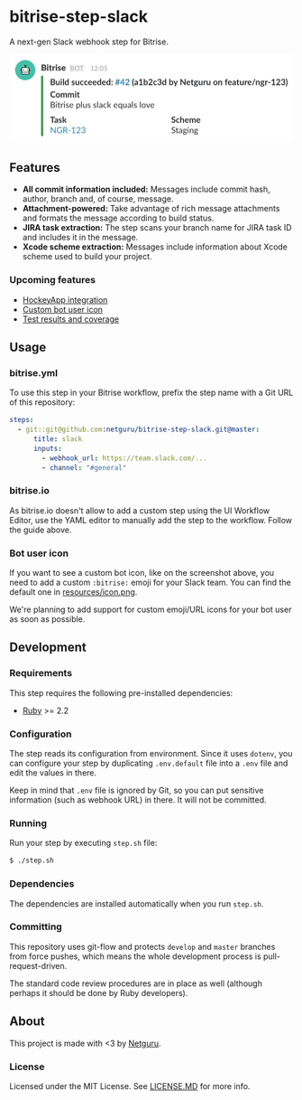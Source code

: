 # bitrise-step-slack

A next-gen Slack webhook step for Bitrise.

![](resources/screenshot.png)

## Features

- **All commit information included:** Messages include commit hash, author, branch and, of course, message.
- **Attachment-powered:** Take advantage of rich message attachments and formats the message according to build status.
- **JIRA task extraction:** The step scans your branch name for JIRA task ID and includes it in the message.
- **Xcode scheme extraction:** Messages include information about Xcode scheme used to build your project.

### Upcoming features

- [HockeyApp integration](https://github.com/netguru/bitrise-step-slack/issues/4)
- [Custom bot user icon](https://github.com/netguru/bitrise-step-slack/issues/5)
- [Test results and coverage](https://github.com/netguru/bitrise-step-slack/issues/6)

## Usage

### bitrise.yml

To use this step in your Bitrise workflow, prefix the step name with a Git URL of this repository:

```yml
steps:
  - git::git@github.com:netguru/bitrise-step-slack.git@master:
      title: slack
      inputs:
        - webhook_url: https://team.slack.com/...
        - channel: "#general"
```

### bitrise.io

As bitrise.io doesn't allow to add a custom step using the UI Workflow Editor, use the YAML editor to manually add the step to the workflow. Follow the guide above.


### Bot user icon

If you want to see a custom bot icon, like on the screenshot above, you need to add a custom `:bitrise:` emoji for your Slack team. You can find the default one in [resources/icon.png](resources/icon.png).

We're planning to add support for custom emoji/URL icons for your bot user as soon as possible.

## Development

### Requirements

This step requires the following pre-installed dependencies:

- [Ruby](https://rvm.io) >= 2.2

### Configuration

The step reads its configuration from environment. Since it uses `dotenv`, you can configure your step by duplicating `.env.default` file into a `.env` file and edit the values in there.

Keep in mind that `.env` file is ignored by Git, so you can put sensitive information (such as webhook URL) in there. It will not be committed.

### Running

Run your step by executing `step.sh` file:

```bash
$ ./step.sh
```

### Dependencies

The dependencies are installed automatically when you run `step.sh`.

### Committing

This repository uses git-flow and protects `develop` and `master` branches from force pushes, which means the whole development process is pull-request-driven.

The standard code review procedures are in place as well (although perhaps it should be done by Ruby developers).

## About

This project is made with <3 by [Netguru](https://netguru.co/opensource).

### License

Licensed under the MIT License. See [LICENSE.MD](LICENSE.MD) for more info.
